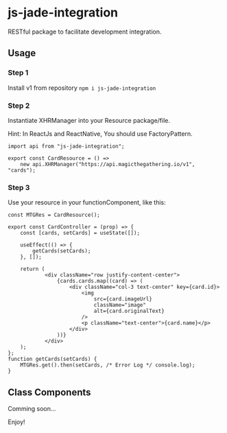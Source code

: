 # js-jade-integration
RESTful package to facilitate development integration.
## Usage

### Step 1
Install v1 from repository
``npm i js-jade-integration``

### Step 2
Instantiate XHRManager into your Resource package/file.

Hint: In ReactJs and ReactNative, You should use FactoryPattern.
```
import api from "js-jade-integration";

export const CardResource = () =>
    new api.XHRManager("https://api.magicthegathering.io/v1", "cards");
```

### Step 3
Use your resource in your functionComponent, like this:
```
const MTGRes = CardResource();

export const CardController = (prop) => {
    const [cards, setCards] = useState([]);

    useEffect(() => {
        getCards(setCards);
    }, []);

    return (
            <div className="row justify-content-center">
                {cards.cards.map((card) => (
                    <div className="col-3 text-center" key={card.id}>
                        <img
                            src={card.imageUrl}
                            className="image"
                            alt={card.originalText}
                        />
                        <p className="text-center">{card.name}</p>
                    </div>
                ))}
            </div>
    );
};
function getCards(setCards) {
    MTGRes.get().then(setCards, /* Error Log */ console.log);
}
```

## Class Components

Comming soon...

Enjoy!
